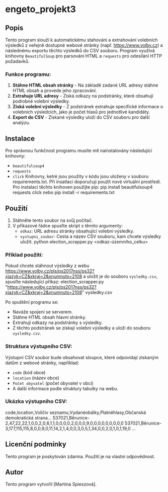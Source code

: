 # engeto_projekt3
## Popis

Tento program slouží k automatickému stahování a extrahování volebních výsledků z veřejně dostupné webové stránky (např. https://www.volby.cz) a následnému exportu těchto výsledků do CSV souboru. Program využívá knihovny `BeautifulSoup` pro parsování HTML a `requests` pro odesílání HTTP požadavků.

### Funkce programu:
1. **Stáhne HTML obsah stránky** - Na základě zadané URL adresy stáhne HTML obsah a provede jeho zpracování.
2. **Extrahuje URL adresy** - Získá odkazy na podstránky, které obsahují podrobné volební výsledky.
3. **Získá volební výsledky** - Z podstránek extrahuje specifické informace o volebních výsledcích, jako je počet hlasů pro jednotlivé kandidáty.
4. **Export do CSV** - Získané výsledky uloží do CSV souboru pro další analýzu.

## Instalace

Pro správnou funkčnost programu musíte mít nainstalovány následující knihovny:
- `beautifulsoup4`
- `requests`
- `click`
Knihovny, ketré jsou použity v kódu jsou uloženy v souboru requirements.txt. Při insatlaci doporučuji použít nové virtuální prostředí.
Pro instalaci těchto knihoven použijte pip:
pip install beautifulsoup4 requests click
nebo
pip install -r requirements.txt

## Použití

1. Stáhněte tento soubor na svůj počítač.
2. V příkazové řádce spusťte skript s těmito argumenty:
    - `odkaz`: URL adresu stránky obsahující volební výsledky.
    - `vystupni_soubor`: Cesta a název CSV souboru, kam chcete výsledky uložit.
python election_scrapper.py <odkaz-územního_celku> <vysledny-soubor>

### Příklad použití:
Pokud chcete stáhnout výsledky z webu https://www.volby.cz/pls/ps2017nss/ps32?xjazyk=CZ&xkraj=2&xnumnuts=2108 a uložit je do souboru `vysledky.csv`, spusťte následující příkaz:
election_scrapper.py "https://www.volby.cz/pls/ps2017nss/ps32?xjazyk=CZ&xkraj=2&xnumnuts=2108" vysledky.csv

Po spuštění programu se:
- Naváže spojení se serverem.
- Stáhne HTML obsah hlavní stránky.
- Extrahují odkazy na podstránky s výsledky.
- Z těchto podstránek se získají volební výsledky a uloží do souboru `vysledky.csv`.

### Struktura výstupního CSV:
Výstupní CSV soubor bude obsahovat sloupce, které odpovídají získaným datům z webové stránky, například:
- `code` (kód obce)
- `location` (název obce)
- `Počet obyvatel` (počet obyvatel v obci)
- A další informace podle struktury tabulky na webu.

### Ukázka výstupního CSV:
code,location,Voličiv seznamu,Vydanéobálky,Platnéhlasy,Občanská demokratická strana...
537021,Běrunice-2,47,22,22,1,0,0,2,0,6,1,1,0,0,0,0,2,0,0,0,9,0,0,0,0,0,0,0,0,0
537021,Běrunice-3,177,115,115,8,0,0,9,0,11,14,2,1,4,0,0,3,0,5,1,34,0,0,2,0,1,0,1,19,0
...

## Licenční podmínky

Tento program je poskytován zdarma. Použití je na vlastní odpovědnost.

## Autor

Tento program vytvořil [Martina Spieszová].
